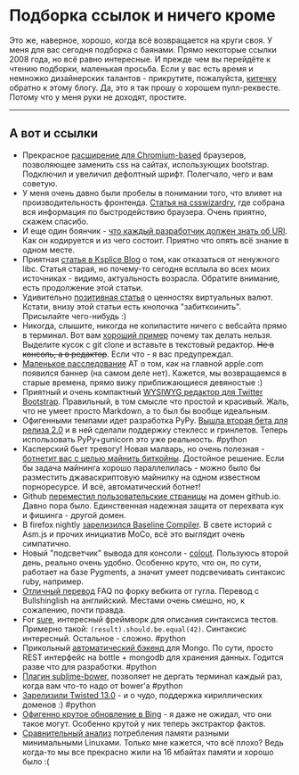 # Подборка ссылок и ничего кроме

Это же, наверное, хорошо, когда всё возвращается на круги своя. У меня для вас сегодня подборка с баянами. Прямо некоторые ссылки 2008 года, но всё равно интересные. И прежде чем вы перейдёте к чтению подборки, маленькая просьба. Если у вас есть время и немножко дизайнерских талантов - прикрутите, пожалуйста, [китечку](http://kittycheck.com) обратно к этому блогу. Да, это я так прошу о хорошем пулл-реквесте. Потому что у меня руки не доходят, простите.

----

## А вот и ссылки

* Прекрасное [расширение для Chromium-based](https://github.com/codeclown/BootstrapPrettify) браузеров, позволяющее заменить css на сайтах, использующих bootstrap. Подключил и увеличил дефолтный шрифт. Полегчало, чего и вам советую.
* У меня очень давно были пробелы в понимании того, что влияет на производительность фронтенда. [Статья на csswizardry](http://csswizardry.com/2013/01/front-end-performance-for-web-designers-and-front-end-developers/), где собрана вся информация по быстродействию браузера. Очень приятно, скажем спасибо.
* И еще один боянчик - [что каждый разработчик должен знать об URI](http://blog.lunatech.com/2009/02/03/what-every-web-developer-must-know-about-url-encoding). Как он кодируется и из чего состоит. Приятно что опять всё знание в одном месте.
* Приятная [статья в Ksplice Blog](https://blogs.oracle.com/ksplice/entry/hello_from_a_libc_free) о том, как отказаться от ненужного libc. Статья старая, но почему-то сегодня всплыла во всех моих источниках - видимо, актуальность возрасла. Обратите внимание, есть продолжение этой статьи.
* Удивительно [позитивная статья](http://www.nytimes.com/2013/04/08/business/media/bubble-or-no-virtual-bitcoins-show-real-worth.html?pagewanted=all&_r=0) о ценностях виртуальных валют. Кстати, внизу этой статьи есть кнопочка "забиткоинить". Присылайте чего-нибудь :)
* Никогда, слышите, никогда не копипастите ничего с вебсайта прямо в терминал. Вот вам [хороший пример](http://thejh.net/misc/website-terminal-copy-paste) почему так делать нельзя. Выделите кусок с git clone и вставьте в текстовый редактор. ~~Не в консоль, а в редактор~~. Если что - я вас предупреждал.
* [Маленькое расследование](http://arstechnica.com/tech-policy/2013/04/how-a-banner-ad-for-hs-ok/) AT о том, как на главной apple.com появился баннер (на самом деле нет). Кажется, мы возвращаемся в старые времена, прямо вижу приближающиеся девяностые :)
* Приятный и очень компактный [WYSIWYG редактор для Twitter Bootstrap](http://mindmup.github.io/bootstrap-wysiwyg/). Правильный, в том смысле что простой и красивый. Жаль, что не умеет просто Markdown, а то был бы вообще идеальным.
* Офигенными темпами идет разработка PyPy. [Вышла вторая бета для релиза 2.0](http://morepypy.blogspot.ru/2013/04/pypy-20-beta-2-released.html) и в ней сделали поддержку стеклесс и гринлетов. Теперь использовать PyPy+gunicorn это уже реальность. #python
* Касперский бьет тревогу! Новая малварь, но очень полезная - [ботнетит вас с целью майнить биткойны](http://thenextweb.com/insider/2013/04/05/new-skype-malware-spreading-at-2000-clicks-per-hour-makes-money-by-using-victims-machines-to-mine-bitcoins/). Достойное решение. Если бы задача майнинга хорошо параллелилась - можно было бы разместить джаваскриптовую майнилку на одном известном порноресурсе. И всё, автоматический ботнет!
* Github [переместил пользовательские страницы](https://github.com/blog/1452-new-github-pages-domain-github-io) на домен github.io. Давно пора было. Единственная надежная защита от перехвата кук и фишинга - другой домен.
* В firefox nightly [зарелизился Baseline Compiler](https://blog.mozilla.org/javascript/2013/04/05/the-baseline-compiler-has-landed/). В свете историй с Asm.js и прочих инициатив MoCo, всё это выглядит очень симпатично.
* Новый "подсветчик" вывода для консоли - [colout](http://nojhan.github.com/colout/). Пользуюсь второй день, реально очень удобно. Особенно круто, что он, по сути, работает на базе Pygments, а значит умеет подсвечивать синтаксис ruby, например.
* [Отличный перевод](http://prng.net/blink-faq.html) FAQ по форку вебкита от гугла. Перевод с Bullshinglish на английский. Местами очень смешно, но, к сожалению, почти правда.
* For [sure](https://github.com/gabrielfalcao/sure), интересный фреймворк для описания синтаксиса тестов. Примерно такой: `(result).should.be.equal(42)`. Синтаксис интересный. Остальное - сложно. #python
* Прикольный [автоматический бэкенд](https://github.com/fatiherikli/kule) для Mongo. По сути, просто REST интерфейс на bottle + mongodb для хранения данных. Годится разве что для разработки. #python
* [Плагин sublime-bower](https://github.com/benschwarz/sublime-bower), позволяет не дергать терминал каждый раз, когда вам что-то надо от bower'а #python
* [Зарелизили Twisted 13.0](http://labs.twistedmatrix.com/2013/04/on-behalf-of-twisted-matrix.html) - и о чудо, поддержка кириллических доменов :) #python
* [Офигенно крутое обновление в Bing](http://www.bing.com/blogs/site_blogs/b/search/archive/2013/03/21/satorii.aspx) - я даже не ожидал, что они такое могут. Особенно крутой у них теперь экстрактор фактов.
* [Сравнительный анализ](http://l3net.wordpress.com/2013/03/17/a-memory-comparison-of-light-linux-desktops/) потребления памяти разными минимальными Linuxами. Только мне кажется, что всё плохо? Ведь когда-то мы все прекрасно жили на 16 мбайтах памяти и хорошо было :(
